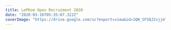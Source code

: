 ```yaml
---
title: LePKom Open Recruiment 2020
date: "2020-03-16T05:35:07.322Z"
coverImage: "https://drive.google.com/uc?export=view&id=1QW_SFSQJ2vjjmTfnigjvJ9tU8WKhpIxU"
---
```

